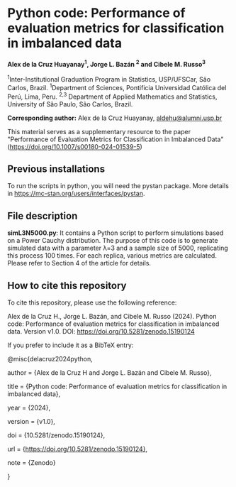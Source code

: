 # Python code: Performance of evaluation metrics for classification in imbalanced data

**Alex de la Cruz Huayanay<sup>1</sup>, Jorge L. Bazán <sup>2</sup> and Cibele M. Russo<sup>3</sup>**

<sup>1</sup>Inter-Institutional Graduation Program in Statistics, USP/UFSCar,
São Carlos, Brazil.
<sup>1</sup>Department of Sciences, Pontificia Universidad Católica del Perú, Lima, Peru.
<sup>2,3</sup> Department of Applied Mathematics and Statistics, University of São
Paulo, São Carlos, Brazil.

**Corresponding author:** Alex de la Cruz Huayanay, aldehu@alumni.usp.br

This material serves as a supplementary resource to the paper "Performance of Evaluation Metrics for Classification in Imbalanced Data" (https://doi.org/10.1007/s00180-024-01539-5)

## Previous installations
To run the scripts in python, you will need the pystan package. More details in https://mc-stan.org/users/interfaces/pystan.

## File description

**simL3N5000.py**:
It contains a Python script to perform simulations based on a Power Cauchy distribution. The purpose of this code is to generate simulated data with a parameter λ=3 and a sample size of 5000, replicating this process 100 times. For each replica, various metrics are calculated. Please refer to Section 4 of the article for details.

## How to cite this repository

To cite this repository, please use the following reference:

Alex de la Cruz H., Jorge L. Bazán, and Cibele M. Russo (2024). Python code: Performance of evaluation metrics for classification in imbalanced data. Version v1.0. DOI: https://doi.org/10.5281/zenodo.15190124

If you prefer to include it as a BibTeX entry:

@misc{delacruz2024python,

  author       = {Alex de la Cruz H and Jorge L. Bazán and Cibele M. Russo},
  
  title        = {Python code: Performance of evaluation metrics for classification in imbalanced data},
  
  year         = {2024},
  
  version      = {v1.0},
  
  doi          = {10.5281/zenodo.15190124},
  
  url          = {https://doi.org/10.5281/zenodo.15190124},
  
  note         = {Zenodo}
  
}
